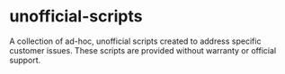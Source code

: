 # unofficial-scripts
A collection of ad-hoc, unofficial scripts created to address specific customer issues. These scripts are provided without warranty or official support.
